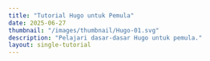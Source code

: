 ```yaml
---
title: "Tutorial Hugo untuk Pemula"
date: 2025-06-27
thumbnail: "/images/thumbnail/Hugo-01.svg"
description: "Pelajari dasar-dasar Hugo untuk pemula."
layout: single-tutorial
---
```

